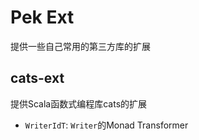 # Pek Ext

提供一些自己常用的第三方库的扩展

## cats-ext

提供Scala函数式编程库cats的扩展

* `WriterIdT`: `Writer`的Monad Transformer